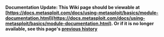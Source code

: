 <!-- Maintainers:  Please do not modify this file directly, create a pull request instead -->

**Documentation Update: This Wiki page should be viewable at [https://docs.metasploit.com/docs/using-metasploit/basics/module-documentation.html](https://docs.metasploit.com/docs/using-metasploit/basics/module-documentation.html). Or if it is no longer available, see this page's [previous history](./_history)**

